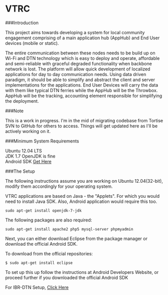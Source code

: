 # VTRC

###Introduction

This project aims towards developing a system for local community engagement comprising of a main application hub (AppHub) and End User devices (mobile or static). 

The entire communication between these nodes needs to be build up on Wi-Fi and DTN technology which is easy to deploy and operate, affordable and semi-reliable with graceful degraded functionality when backbone network is lost. The platform will allow quick development of localized applications for day to day communication needs. Using data driven paradigm, it should be able to simplify and abstract the client and server implementations for the applications. End User Devices will carry the data with them like typical DTN ferries while the AppHub will be the Throwbox. AppHub will be the tracking, accounting element responsible for simplifying the deployment.

###Note

This is a work in progress. I'm in the mid of migrating codebase from Tortise SVN to GitHub for others to access. 
Things will get updated here as I'll be actively working on it. 

###Minimum System Requirements

Ubuntu 12.04 LTS  
JDK 1.7 OpenJDK is fine  
Android SDK [Get Here](https://developer.android.com/sdk/index.html)

###The Setup  

The following instructions assume you are working on Ubuntu 12.04(32-bit), modify them accordingly for your operating system.

VTRC applications are based on Java - the "Applets". For which you would need to install Java SDK. Also, Android application would require this too.

```
sudo apt-get install openjdk-7-jdk 
```

The following packages are also required:
```
sudo apt-get install apache2 php5 mysql-server phpmyadmin 
```
Next, you can either download Eclipse from the package manager or download the official Android SDK.

To download from the official repositories:
```
$ sudo apt-get install eclipse 
```
To set up this up follow the instructions at Android Developers Website, or proceed further if you downloaded the official Android SDK

For IBR-DTN Setup, [Click Here](https://trac.ibr.cs.tu-bs.de/project-cm-2012-ibrdtn/wiki/download#DebianUbuntuRepository)
